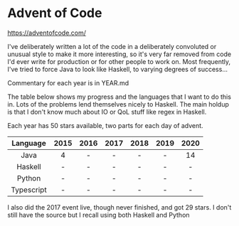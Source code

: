 # Advent of Code

https://adventofcode.com/

I've deliberately written a lot of the code in a deliberately convoluted or unusual style to make it more interesting, so it's very far removed from code I'd ever write for production or for other people to work on. Most frequently, I've tried to force Java to look like Haskell, to varying degrees of success...

Commentary for each year is in YEAR.md

The table below shows my progress and the languages that I want to do this in. Lots of the problems lend themselves nicely to Haskell. The main holdup is that I don't know much about IO or QoL stuff like regex in Haskell.

Each year has 50 stars available, two parts for each day of advent.

|Language|2015|2016|2017|2018|2019|2020|
|:-:|:-:|:-:|:-:|:-:|:-:|:-:|
|Java|4|-|-|-|-|14|
|Haskell|-|-|-|-|-|-|
|Python|-|-|-|-|-|-|
|Typescript|-|-|-|-|-|-|

I also did the 2017 event live, though never finished, and got 29 stars. I don't still have the source but I recall using both Haskell and Python
